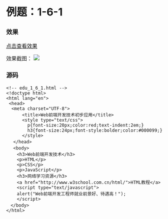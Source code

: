 # 例题：1-6-1
### 效果
<a href="1_6_1.html" target="view_window">点击查看效果</a>

效果截图：
<img src="/1-6-1.png" />

### 源码
```
<!-- edu_1_6_1.html -->
<!doctype html>
<html lang="en">
 <head>
  <meta charset="UTF-8"> 
      <title>Web前端开发技术初步应用</title>
	  <style type="text/css">
		p{font-size:20px;color:red;text-indent:2em;}
		h3{font-size:24px;font-style:bolder;color:#000099;}
	  </style>
　 </head> 
　 <body> 
    <h3>Web前端开发技术</h3>
    <p>HTML</p>
	<p>CSS</p>
	<p>JavaScript</p>
    <h3>网络学习资源</h3>
    <a href="http://www.w3school.com.cn/html/">HTML教程</a>
	<script type="text/javascript">	  
	alert("Web前端开发工程师就业前景好、待遇高！"); 
	</script>
　</body> 
</html>
```